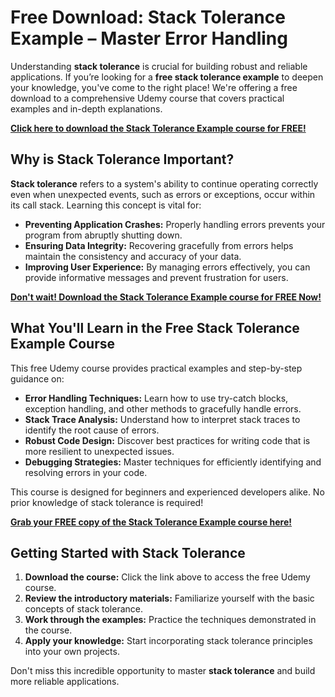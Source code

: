 # Free Download: Stack Tolerance Example – Master Error Handling

Understanding **stack tolerance** is crucial for building robust and reliable applications. If you’re looking for a **free stack tolerance example** to deepen your knowledge, you've come to the right place! We're offering a free download to a comprehensive Udemy course that covers practical examples and in-depth explanations.

[**Click here to download the Stack Tolerance Example course for FREE!**](https://udemywork.com/stack-tolerance-example)

## Why is Stack Tolerance Important?

**Stack tolerance** refers to a system's ability to continue operating correctly even when unexpected events, such as errors or exceptions, occur within its call stack. Learning this concept is vital for:

*   **Preventing Application Crashes:** Properly handling errors prevents your program from abruptly shutting down.
*   **Ensuring Data Integrity:** Recovering gracefully from errors helps maintain the consistency and accuracy of your data.
*   **Improving User Experience:** By managing errors effectively, you can provide informative messages and prevent frustration for users.

[**Don't wait! Download the Stack Tolerance Example course for FREE Now!**](https://udemywork.com/stack-tolerance-example)

## What You'll Learn in the Free Stack Tolerance Example Course

This free Udemy course provides practical examples and step-by-step guidance on:

*   **Error Handling Techniques:** Learn how to use try-catch blocks, exception handling, and other methods to gracefully handle errors.
*   **Stack Trace Analysis:** Understand how to interpret stack traces to identify the root cause of errors.
*   **Robust Code Design:** Discover best practices for writing code that is more resilient to unexpected issues.
*   **Debugging Strategies:** Master techniques for efficiently identifying and resolving errors in your code.

This course is designed for beginners and experienced developers alike. No prior knowledge of stack tolerance is required!

[**Grab your FREE copy of the Stack Tolerance Example course here!**](https://udemywork.com/stack-tolerance-example)

## Getting Started with Stack Tolerance

1.  **Download the course:** Click the link above to access the free Udemy course.
2.  **Review the introductory materials:** Familiarize yourself with the basic concepts of stack tolerance.
3.  **Work through the examples:** Practice the techniques demonstrated in the course.
4.  **Apply your knowledge:** Start incorporating stack tolerance principles into your own projects.

Don't miss this incredible opportunity to master **stack tolerance** and build more reliable applications.
